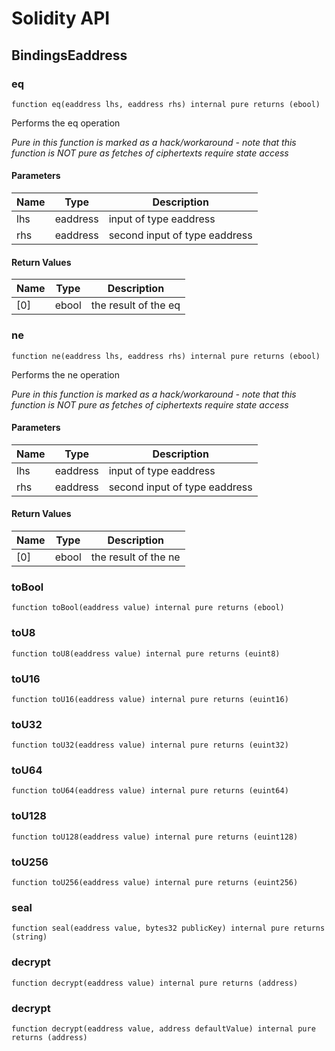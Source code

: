 # Solidity API

## BindingsEaddress

### eq

```solidity
function eq(eaddress lhs, eaddress rhs) internal pure returns (ebool)
```

Performs the eq operation

_Pure in this function is marked as a hack/workaround - note that this function is NOT pure as fetches of ciphertexts require state access_

#### Parameters

| Name | Type | Description |
| ---- | ---- | ----------- |
| lhs | eaddress | input of type eaddress |
| rhs | eaddress | second input of type eaddress |

#### Return Values

| Name | Type | Description |
| ---- | ---- | ----------- |
| [0] | ebool | the result of the eq |

### ne

```solidity
function ne(eaddress lhs, eaddress rhs) internal pure returns (ebool)
```

Performs the ne operation

_Pure in this function is marked as a hack/workaround - note that this function is NOT pure as fetches of ciphertexts require state access_

#### Parameters

| Name | Type | Description |
| ---- | ---- | ----------- |
| lhs | eaddress | input of type eaddress |
| rhs | eaddress | second input of type eaddress |

#### Return Values

| Name | Type | Description |
| ---- | ---- | ----------- |
| [0] | ebool | the result of the ne |

### toBool

```solidity
function toBool(eaddress value) internal pure returns (ebool)
```

### toU8

```solidity
function toU8(eaddress value) internal pure returns (euint8)
```

### toU16

```solidity
function toU16(eaddress value) internal pure returns (euint16)
```

### toU32

```solidity
function toU32(eaddress value) internal pure returns (euint32)
```

### toU64

```solidity
function toU64(eaddress value) internal pure returns (euint64)
```

### toU128

```solidity
function toU128(eaddress value) internal pure returns (euint128)
```

### toU256

```solidity
function toU256(eaddress value) internal pure returns (euint256)
```

### seal

```solidity
function seal(eaddress value, bytes32 publicKey) internal pure returns (string)
```

### decrypt

```solidity
function decrypt(eaddress value) internal pure returns (address)
```

### decrypt

```solidity
function decrypt(eaddress value, address defaultValue) internal pure returns (address)
```

